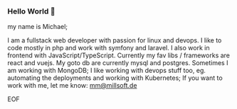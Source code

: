 ### Hello World 👋

my name is Michael;

I am a fullstack web developer with passion for linux and devops. I like to code mostly in php and work with symfony and laravel. I also work in frontend with JavaScript/TypeScript. Currently my fav libs / frameworks are react and vuejs. My goto db are currently mysql and postgres. Sometimes I am working with MongoDB;
I like working with devops stuff too, eg. automating the deployments and working with Kubernetes;
If you want to work with me, let me know: mm@millsoft.de

EOF

<!--


Here are some ideas to get you started:

- 🔭 I’m currently working on ...
- 🌱 I’m currently learning ...
- 👯 I’m looking to collaborate on ...
- 🤔 I’m looking for help with ...
- 💬 Ask me about ...
- 📫 How to reach me: ...
- 😄 Pronouns: ...
- ⚡ Fun fact: ...
-->

<!--
<img src="https://github-readme-stats.milmike.vercel.app/api?username=millsoft&show_icons=true&hide_border=true">
-->

<!--START_SECTION:waka-->
<!--END_SECTION:waka-->
